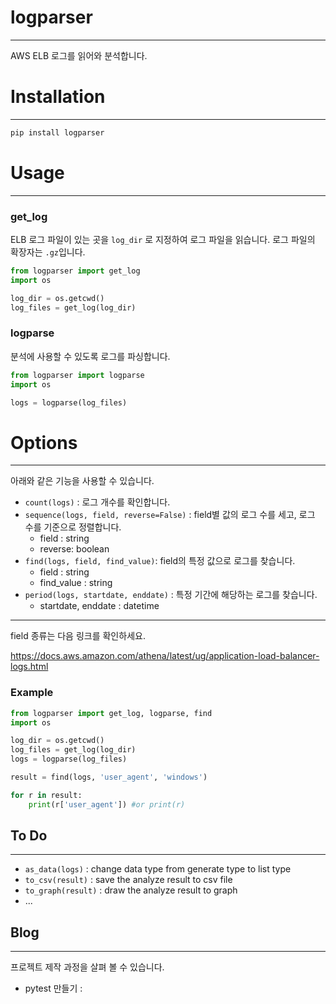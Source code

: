 # logparser

---

AWS ELB 로그를 읽어와 분석합니다.

# Installation

---

```bash
pip install logparser
```

# Usage

---

### get_log

ELB 로그 파일이 있는 곳을 `log_dir` 로 지정하여 로그 파일을 읽습니다. 로그 파일의 확장자는 `.gz`입니다.

```python
from logparser import get_log    
import os    

log_dir = os.getcwd()
log_files = get_log(log_dir)
```

### logparse

분석에 사용할 수 있도록 로그를 파싱합니다. 

```python
from logparser import logparse
import os

logs = logparse(log_files)
```

# Options

---

아래와 같은 기능을 사용할 수 있습니다.

- `count(logs)` : 로그 개수를 확인합니다.
- `sequence(logs, field, reverse=False)` : field별 값의 로그 수를 세고, 로그 수를 기준으로 정렬합니다.
    - field : string
    - reverse: boolean
- `find(logs, field, find_value)`:  field의 특정 값으로 로그를 찾습니다.
    - field : string
    - find_value : string
- `period(logs, startdate, enddate)` :  특정 기간에 해당하는 로그를 찾습니다.
    - startdate, enddate : datetime

---

field 종류는 다음 링크를 확인하세요.

https://docs.aws.amazon.com/athena/latest/ug/application-load-balancer-logs.html

### Example

```python
from logparser import get_log, logparse, find
import os

log_dir = os.getcwd()
log_files = get_log(log_dir)
logs = logparse(log_files)

result = find(logs, 'user_agent', 'windows') 

for r in result:
	print(r['user_agent']) #or print(r)
```

## To Do

---

- `as_data(logs)` : change data type from generate type to list type
- `to_csv(result)` : save the analyze result to csv file
- `to_graph(result)` : draw the analyze result to graph
- ...

## Blog

---

프로젝트 제작 과정을 살펴 볼 수 있습니다.

- pytest 만들기 :